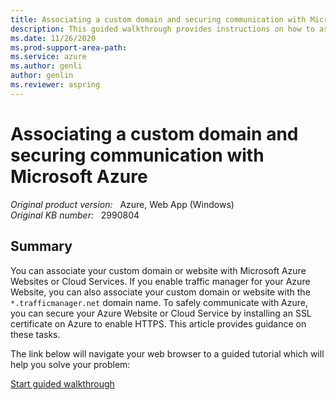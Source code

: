 ```yaml
---
title: Associating a custom domain and securing communication with Microsoft Azure
description: This guided walkthrough provides instructions on how to associate a custom domain and secure communication (HTTPS) with Azure.
ms.date: 11/26/2020
ms.prod-support-area-path: 
ms.service: azure
ms.author: genli
author: genlin
ms.reviewer: aspring
---
```

# Associating a custom domain and securing communication with Microsoft Azure

_Original product version:_ &nbsp; Azure, Web App (Windows)  
_Original KB number:_ &nbsp; 2990804

## Summary  

You can associate your custom domain or website with Microsoft Azure Websites or Cloud Services. If you enable traffic manager for your Azure Website, you can also associate your custom domain or website with the `*.trafficmanager.net` domain name. To safely communicate with Azure, you can secure your Azure Website or Cloud Service by installing an SSL certificate on Azure to enable HTTPS. This article provides guidance on these tasks.

The link below will navigate your web browser to a guided tutorial which will help you solve your problem:

[Start guided walkthrough](https://support.microsoft.com/help/10065)
